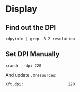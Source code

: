 # Display

## Find out the DPI

```
xdpyinfo | grep -B 2 resolution
```

## Set DPI Manually

```
xrandr --dpi 220
```

And update `.Xresources`:

```
Xft.dpi:                    220
```
